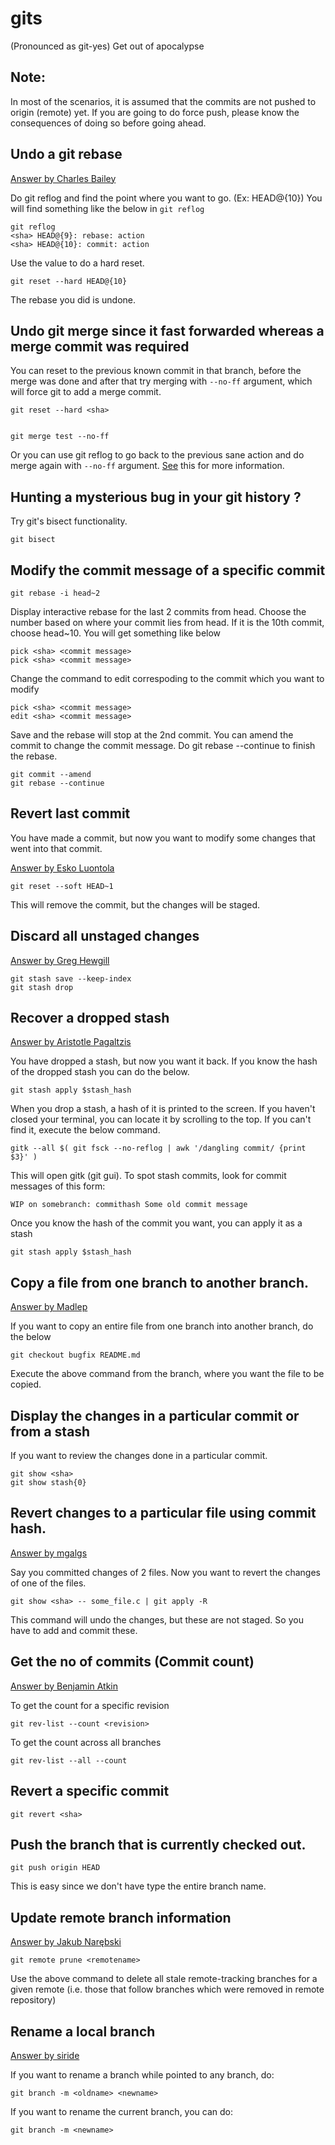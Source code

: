# gits
(Pronounced as git-yes)
Get out of apocalypse

## Note: 
In most of the scenarios, it is assumed that the commits are not pushed to origin (remote) yet. 
If you are going to do force push, please know the consequences of doing so before going ahead.

## Undo a git rebase
[Answer by Charles Bailey](http://stackoverflow.com/a/135614/2134124)

Do git reflog and find the point where you want to go. (Ex: HEAD@{10})
You will find something like the below in ```git reflog```

    git reflog
    <sha> HEAD@{9}: rebase: action
    <sha> HEAD@{10}: commit: action

Use the value to do a hard reset.

    git reset --hard HEAD@{10}
    
The rebase you did is undone.

## Undo git merge since it fast forwarded whereas a merge commit was required

You can reset to the previous known commit in that branch, before the merge was done and after that
try merging with ```--no-ff``` argument, which will force git to add a merge commit.

    git reset --hard <sha>


    git merge test --no-ff
    
Or you can use git reflog to go back to the previous sane action and do merge again with ```--no-ff``` argument.
[See](https://github.com/Dineshs91/gits#undo-a-git-rebase) this for more information.


## Hunting a mysterious bug in your git history ?

Try git's bisect functionality.

    git bisect
    
## Modify the commit message of a specific commit

    git rebase -i head~2
    
Display interactive rebase for the last 2 commits from head. Choose the number based on where your commit
lies from head. If it is the 10th commit, choose head~10.
You will get something like below

    pick <sha> <commit message>
    pick <sha> <commit message>
    
Change the command to edit correspoding to the commit which you want to modify

    pick <sha> <commit message>
    edit <sha> <commit message>
    
Save and the rebase will stop at the 2nd commit. You can amend the commit to change the
commit message. Do git rebase --continue to finish the rebase.

    git commit --amend
    git rebase --continue

## Revert last commit

You have made a commit, but now you want to modify some changes that went into that commit.

[Answer by Esko Luontola](http://stackoverflow.com/questions/927358/how-do-you-undo-the-last-commit/927386#927386)

    git reset --soft HEAD~1
    
This will remove the commit, but the changes will be staged.

## Discard all unstaged changes

[Answer by Greg Hewgill](http://stackoverflow.com/a/52719/2134124)

    git stash save --keep-index
    git stash drop

## Recover a dropped stash

[Answer by Aristotle Pagaltzis](http://stackoverflow.com/questions/89332/how-to-recover-a-dropped-stash-in-git/91795#91795)

You have dropped a stash, but now you want it back.
If you know the hash of the dropped stash you can do the below.

    git stash apply $stash_hash

When you drop a stash, a hash of it is printed to the screen. If you haven't closed your terminal, you
can locate it by scrolling to the top. If you can't find it, execute the below command.

    gitk --all $( git fsck --no-reflog | awk '/dangling commit/ {print $3}' )

This will open gitk (git gui). To spot stash commits, look for commit messages of this form:

    WIP on somebranch: commithash Some old commit message

Once you know the hash of the commit you want, you can apply it as a stash

    git stash apply $stash_hash

## Copy a file from one branch to another branch.

[Answer by Madlep](http://stackoverflow.com/a/307872/2134124)

If you want to copy an entire file from one branch into another branch, do the below

    git checkout bugfix README.md
    
Execute the above command from the branch, where you want the file to be copied.

## Display the changes in a particular commit or from a stash

If you want to review the changes done in a particular commit.

    git show <sha>
    git show stash{0}

## Revert changes to a particular file using commit hash.

[Answer by mgalgs](http://stackoverflow.com/a/7196615/2134124)

Say you committed changes of 2 files. Now you want to revert the changes of one of the files.

    git show <sha> -- some_file.c | git apply -R
    
This command will undo the changes, but these are not staged. So you have to add and commit these.


## Get the no of commits (Commit count)

[Answer by Benjamin Atkin](http://stackoverflow.com/a/4061706/2134124)

To get the count for a specific revision

    git rev-list --count <revision>
    
To get the count across all branches

    git rev-list --all --count

## Revert a specific commit

    git revert <sha>

## Push the branch that is currently checked out.

    git push origin HEAD
    
This is easy since we don't have type the entire branch name.

## Update remote branch information

[Answer by Jakub Narębski](https://stackoverflow.com/a/3994587/2134124)

    git remote prune <remotename>
    
Use the above command to delete all stale remote-tracking branches for a given remote (i.e. those that follow branches which were removed in remote repository)

## Rename a local branch

[Answer by siride](https://stackoverflow.com/a/6591218/2134124)

If you want to rename a branch while pointed to any branch, do:

    git branch -m <oldname> <newname>
    
If you want to rename the current branch, you can do:

    git branch -m <newname>
